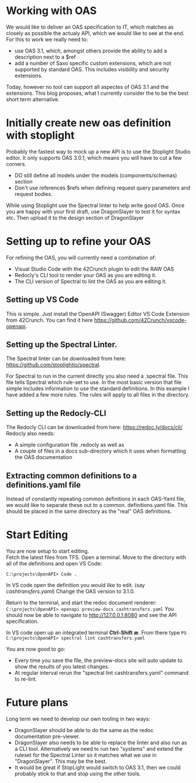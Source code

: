 # Working with OAS
We would like to deliver an OAS specification to IT, which matches as closely as possible the actualy API, which we would like to see at the end.
For this to work we really need to:
- use OAS 3.1, which, amongst others provide the ability to add a description next to a $ref
- add a number of Saxo specific custom extensions, which are not supported by standard OAS. This includes visibility and security extensions.

Today, however no tool can support all aspectes of OAS 3.1 and the extensions. This blog proposes, what I currently consider the to be the best short term alternative.

# Initially create new oas definition with stoplight
Probably the fastest way to mock up a new API is to use the Stoplight Studio editor. It only supports OAS 3.0.1, which means you will have to cut a few corners.
- DO still define all models under the models (components/schemas) section
- Don't use references $refs when defining request query parameters and request bodies.

While using Stoplight use the Spectral linter to help write good OAS.
Once you are happy with your first draft, use DragonSlayer to test it for syntax etc. Then upload it to the design section of DragonSlayer

# Setting up to refine your OAS
For refining the OAS, you will currently need a combination of:
-   Visual Studio Code with the 42Crunch plugin to edit the RAW OAS
-   Redocly's CLI tool to render your OAS as you are editing it.
-   The CLI version of Spectral to lint the OAS as you are editing it.

## Setting up VS Code
This is simple. Just install the OpenAPI (Swagger) Editor VS Code Extension from 42Crunch. You can find it here https://github.com/42Crunch/vscode-openapi.


## Setting up the Spectral Linter.
The Spectral linter can be downloaded from here: https://github.com/stoplightio/spectral.

For Spectral to run in the current directly you also need a .spectral file. This file tells Spectral which rule-set to use. In the most basic version that file simple includes information to use the standard definitions. In this example I have added a few more rules. The rules will apply to all files in the directory.

## Setting up the Redocly-CLI
The Redocly CLI can be downloaded from here: https://redoc.ly/docs/cli/
Redocly also needs:
- A simple configuration file .redocly as well as
- A couple of files in a docs sub-directory which it uses when formatting the OAS documentation

## Extracting common definitions to a definitions.yaml file
Instead of constantly repeating common definitions in each OAS-Yaml file, we would like to separate these out to a common. definitions.yaml file. This should be placed in the same directory as the "real" OAS definitions.

# Start Editing
You are now setup to start editing.  
Fetch the latest files from TFS. Open a terminal. Move to the directory with all of the definitions and open VS Code:

`C:\projects\OpenAPI> Code .`

In VS code open the definition you would like to edit. (say *cashtransfers.yaml*) Change the OAS version to 3.1.0.

Return to the terminal, and start the redoc document renderer:
`C:\projects\OpenAPI> openapi preview-docs cashtransfers.yaml`
You should now be able to navigate to http://127.0.0.1:8080 and see the API specification.

In VS code open up an integrated terminal **Ctrl-Shift æ**. From there type
`PS C:\projects\OpenAPI> spectral lint cashtransfers.yaml`

You are now good to go:
- Every time you save the file, the preview-docs site will auto update to show the results of you latest changes.
- At regular interval rerun the "spectral lint cashtransfers.yaml" command to re-lint.


# Future plans
Long term we need to develop our own tooling in two ways:
- DragonSlayer should be able to do the same as the redoc documentation pre-viewer.
- DragonSlayer also needs to be able to replace the linter and also run as a CLI tool. Alternatively we need to run two "systems" and extend the ruleset for the Spectral Linter so it matches what we use in "DragonSlayer". This may be the best.
- It would be great if StopLight would switch to OAS 3.1, then we could probably stick to that and stop using the other tools.









